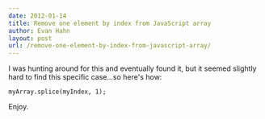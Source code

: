 ```yaml
---
date: 2012-01-14
title: Remove one element by index from JavaScript array
author: Evan Hahn
layout: post
url: /remove-one-element-by-index-from-javascript-array/
---
```


I was hunting around for this and eventually found it, but it seemed slightly hard to find this specific case...so here's how:

    myArray.splice(myIndex, 1);

Enjoy.
